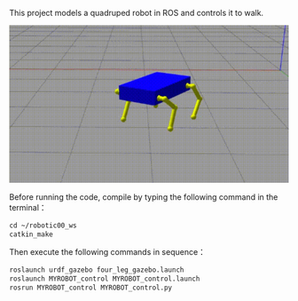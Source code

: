 This project models a quadruped robot in ROS and controls it to walk.

<img src="https://github.com/Leon1732/Quadruped_robot/blob/main/robotwalk.gif">

Before running the code, compile by typing the following command in the terminal：

```terminal
cd ~/robotic00_ws
catkin_make
```

Then execute the following commands in sequence：

```terminal
roslaunch urdf_gazebo four_leg_gazebo.launch
roslaunch MYROBOT_control MYROBOT_control.launch
rosrun MYROBOT_control MYROBOT_control.py
```
